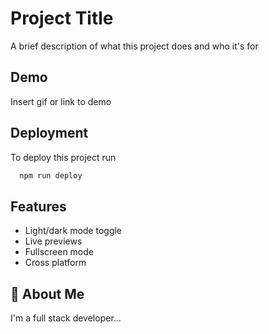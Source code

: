 
# Project Title

A brief description of what this project does and who it's for


## Demo

Insert gif or link to demo


## Deployment

To deploy this project run

```bash
  npm run deploy
```


## Features

- Light/dark mode toggle
- Live previews
- Fullscreen mode
- Cross platform


## 🚀 About Me
I'm a full stack developer...

